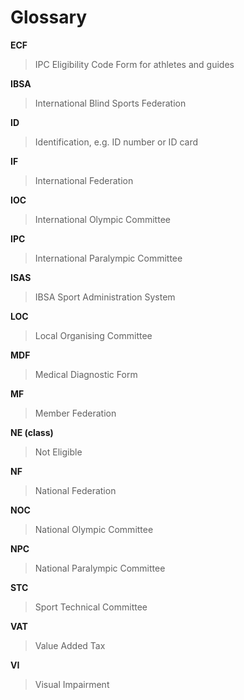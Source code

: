 # Glossary

**ECF**
> IPC Eligibility Code Form for athletes and guides

**IBSA**
> International Blind Sports Federation

**ID**
> Identification, e.g. ID number or ID card

**IF**
> International Federation

**IOC**
> International Olympic Committee

**IPC**
> International Paralympic Committee

**ISAS**
> IBSA Sport Administration System

**LOC**
> Local Organising Committee

**MDF**
> Medical Diagnostic Form

**MF**
> Member Federation

**NE (class)**
> Not Eligible

**NF**
> National Federation

**NOC**
> National Olympic Committee

**NPC**
> National Paralympic Committee

**STC**
> Sport Technical Committee

**VAT**
> Value Added Tax

**VI**
> Visual Impairment